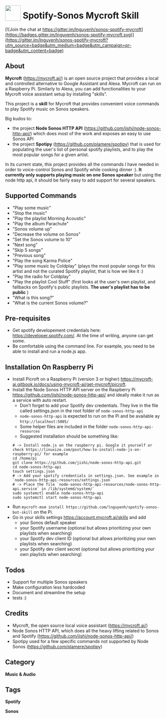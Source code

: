 # <img src="https://raw.githack.com/FortAwesome/Font-Awesome/master/svgs/solid/headphones.svg" card_color="#40DBB0" width="50" height="50" style="vertical-align:bottom"/> Spotify-Sonos Mycroft Skill

[![Join the chat at https://gitter.im/lnguyenh/sonos-spotify-mycroft](https://badges.gitter.im/lnguyenh/sonos-spotify-mycroft.svg)](https://gitter.im/lnguyenh/sonos-spotify-mycroft?utm_source=badge&utm_medium=badge&utm_campaign=pr-badge&utm_content=badge)

## About
**Mycroft** (https://mycroft.ai/) is an open source project that provides a local and controlled alternative to Google Assistant and Alexa. Mycroft can run on a Raspberry Pi. Similarly to Alexa, you can add functionalities to your Mycroft voice assistant setup by installing "skills".

This project is a **skill** for Mycroft that provides convenient voice commands to play Spotify music on Sonos speakers.

Big kudos to:
- the project **Node Sonos HTTP API** (https://github.com/jishi/node-sonos-http-api/) which does most of the work and exposes an easy to use Sonos API
- the project **Spotipy** (https://github.com/plamere/spotipy) that is used for populating the user's list of personal spotify playlists, and to play the most popular songs for a given artist.

In its current state, this project provides all the commands I have needed in order to voice-control Sonos and Spotify while cooking dinner :). **It currently only supports playing music on one Sonos speaker** but using the node http api, it should be fairly easy to add support for several speakers.

## Supported Commands
* "Play some music"
* "Stop the music"
* "Play the playlist Morning Acoustic"
* "Play the album Parachute"
* "Sonos volume up"
* "Decrease the volume on Sonos"
* "Set the Sonos volume to 10"
* "Next song"
* "Skip 5 songs"
* "Previous song"
* "Play the song Karma Police"
* "Play some music by Coldplay" (plays the most popular songs for this artist and not the curated Spotify playlist, that is how we like it :) 
* "Play the radio for Coldplay"
* "Play the playlist Cool Stuff" (first looks at the user's own playlist, and fallbacks on Spotify's public playlists. **The user's playlist has to be public** )
* "What is this song?"
* "What is the current Sonos volume?"


## Pre-requisites
* Get spotify developement credentials here: https://developer.spotify.com/. At the time of writing, anyone can get some.
* Be comfortable using the command line. For example, you need to be able to install and run a node.js app.

## Installation On Raspberry Pi
- Install Picroft on a Raspberry Pi (version 3 or higher) https://mycroft-ai.gitbook.io/docs/using-mycroft-ai/get-mycroft/picroft.
- Install the Node Sonos HTTP API server on the Raspberry Pi https://github.com/jishi/node-sonos-http-api/ and ideally make it run as a service with auto restart.
    - Don't forget to add your Spotify dev credentials. They live in the file called settings.json in the root folder of `node-sonos-http-api`
    - `node-sonos-http-api` is expected to run on the Pi and be available ay `http://localhost:5005/`
    - Some helper files are included in the folder `node-sonos-http-api-resources`
    - Suggested installation should be something like:
    ```
  # -> Install node.js on the raspberry pi. Google it yourself or check https://linuxize.com/post/how-to-install-node-js-on-raspberry-pi/ for example
  cd /home/pi
  git clone https://github.com/jishi/node-sonos-http-api.git
  cd node-sonos-http-api
  touch settings.json
  # -> Add your spotify credentials in settings.json. See example in `node-sonos-http-api-resources/settings.json`
  # -> Place the file `node-sonos-http-api-resources/node-sonos-http-api.service` in /lib/systemd/system/`
  sudo systemctl enable node-sonos-http-api
  sudo systemctl start node-sonos-http-api
  ```
- Run `mycroft-msm install https://github.com/lnguyenh/spotify-sonos-bot-skill` on the Pi.
- Go in your skills settings https://account.mycroft.ai/skills and add
    - your Sonos default speaker
    - your Spotify username (optional but allows prioritizing your own playlists when searching)
    - your Spotify dev client ID (optional but allows prioritizing your own playlists when searching)
    - your Spotify dev client secret (optional but allows prioritizing your own playlists when searching)

## Todos

* Support for multiple Sonos speakers
* Make configuration less hardcoded
* Document and streamline the setup
* tests :)

## Credits
* Mycroft, the open source local voice assistant (https://mycroft.ai/)
* Node Sonos HTTP API, which does all the heavy lifting related to Sonos and Spotify (https://github.com/jishi/node-sonos-http-api/)
* Spotipy used for a few specific commands not supported by Node Sonos (https://github.com/plamere/spotipy) 

## Category
**Music & Audio**

## Tags
**Spotify**

**Sonos**
